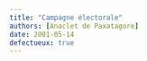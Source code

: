 ```yaml
---
title: "Campagne électorale"
authors: [Anaclet de Paxatagore]
date: 2001-05-14
defectueux: true
---
```


